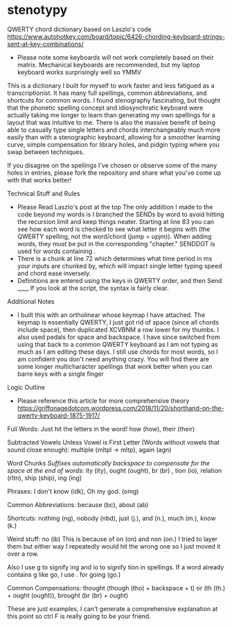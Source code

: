 # stenotypy

QWERTY chord dictionary based on Laszlo's code https://www.autohotkey.com/board/topic/6426-chording-keyboard-strings-sent-at-key-combinations/

- Please note some keyboards will not work completely based on their matrix. Mechanical keyboards are recommended, but my laptop keyboard works surprisingly well so YMMV

This is a dictionary I built for myself to work faster and less fatigued as a transcriptionist. It has many full spellings, common abbreviations, and shortcuts for common words. I found stenography fascinating, but thought that the phonetic spelling concept and idiosynchratic keyboard were actually taking me longer to learn than generating my own spellings for a layout that was intuitive to me. There is also the massive benefit of being able to casually type single letters and chords interchangeably much more easily than with a stenographic keyboard, allowing for a smoother learning curve, simple compensation for library holes, and pidgin typing where you swap between techniques.

If you disagree on the spellings I've chosen or observe some of the many holes in entries, please fork the repository and share what you've come up with that works better!

Technical Stuff and Rules
- Please Read Laszlo's post at the top
The only addiition I made to the code beyond my words is I branched the SENDs by word to avoid hitting the recursion limit and keep things neater. Starting at line 83 you can see how each word is checked to see what letter it begins with (the QWERTY spelling, not the word/chord (jump = upjm)). When adding words, they must be put in the corresponding "chapter." SENDDOT is used for words containing . 
-  There is a chunk at line 72 which determines what time period in ms your inputs are chunked by, which will impact single letter typing speed and chord ease inversely.
- Definitions are entered using the keys in QWERTY order, and then Send ____ If you look at the script, the syntax is fairly clear.

Additional Notes
- I built this with an ortholinear whose keymap I have attached. The keymap is essentially QWERTY, I just got rid of space (since all chords include space), then duplicated XCVBNM a row lower for my thumbs. I also used pedals for space and backspace. I have since switched from using that back to a common QWERTY keyboard as I am not typing as much as I am editing these days. I still use chords for most words, so I am confident you don't need anything crazy. You will find there are some longer multicharacter spellings that work better when you can barre keys with a single finger

Logic Outline
- Please reference this article for more comprehensive theory https://griffonagedotcom.wordpress.com/2018/11/20/shorthand-on-the-qwerty-keyboard-1875-1917/

Full Words: Just hit the letters in the word! how (how), their (their)

Subtracted Vowels Unless Vowel is First Letter (Words without vowels that sound close enough): multiple (mltpl -> mltp), again (agn)

Word Chunks *Suffixes automatically backspace to compensate for the space at the end of words*: ity (ity), ought (ought), br (br) , tion (io), relation (rltn), ship (ship), ing (ing)

Phrases: I don't know (idk), Oh my god. (omg)

Common Abbreviations: because (bc), about (ab)

Shortcuts: nothing (ng), nobody (nbd), just (j.), and (n.), much (m.), know (k.)  

Weird stuff: no (ib) This is because of on (on) and non (on.) I tried to layer them but either way I repeatedly would hit the wrong one so I just moved it over a row. 

Also I use g to signify ing and io to signify tion in spellings. If a word already contains g like go, I use . for going (go.)

Common Compensations: thought (though (tho) + backspace + t) or (th (th.) + ought (ought)), brought (br (br) + ought)

These are just examples, I can't generate a comprehensive explanation at this point so ctrl F is really going to be your friend.
